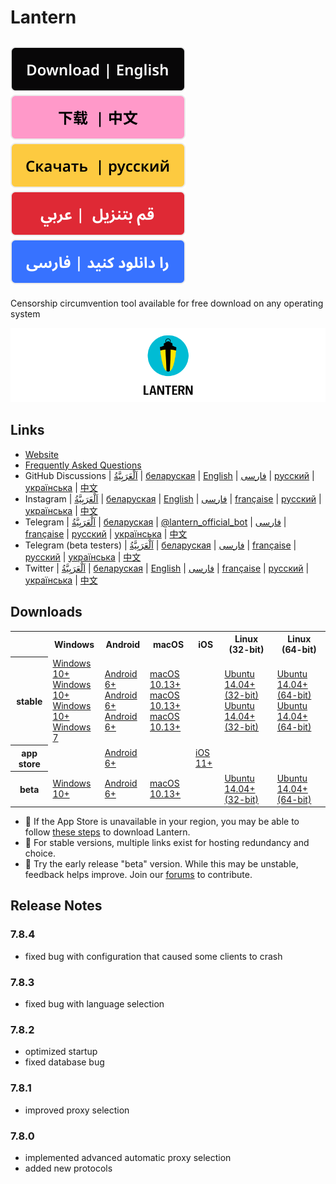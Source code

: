# Lantern
[![en](resources/English.svg)](README.md)
[![zh](resources/Chinese.svg)](README.zh.md)
[![ru](resources/Russian.svg)](README.ru.md)
[![ar](resources/Arabic.svg)](README.ar.md)
[![fa](resources/Farsi.svg)](README.fa.md)
---
Censorship circumvention tool available for free download on any operating system

![cover page](resources/cover_page.png)

## Links
- [Website](https://lantern.io)
- [Frequently Asked Questions](https://lantern.io/faq)
- GitHub Discussions | [اَلْعَرَبِيَّةُ](https://github.com/getlantern/lantern-forum-uae/discussions) | [беларуская](https://github.com/getlantern/lantern-forum-belarus) | [English](https://github.com/getlantern/lantern-forum-en/discussions) | [فارسی](https://github.com/getlantern/lantern-forum-fa/discussions) | [русский](https://github.com/getlantern/lantern-forum-ru/discussions) | [українська](https://github.com/getlantern/lantern-forum-ukraine/discussions) | [中文](https://github.com/getlantern/lantern-forum-cn/discussions)
- Instagram | [اَلْعَرَبِيَّةُ](https://www.instagram.com/lanternio_uae/) | [беларуская](https://www.instagram.com/getlantern_belarus/) | [English](https://www.instagram.com/getlantern/) | [فارسی](https://www.instagram.com/getlantern_fa/) | [française](https://www.instagram.com/lanternio_guinea/) | [русский](https://www.instagram.com/lantern.io_ru) | [українська](https://www.instagram.com/getlantern_ua/) | [中文](https://www.instagram.com/lanternio_ch/)
- Telegram | [اَلْعَرَبِيَّةُ](https://t.me/lantern_uae) | [беларуская](https://t.me/lantern_belarus) | [@lantern_official_bot](https://t.me/lantern_official_bot) | [فارسی](https://t.me/LanternFarsi) | [française](https://t.me/LanternGuinea) | [русский](https://t.me/lantern_russia) | [українська](https://t.me/lanternukraine) | [中文](https://t.me/lantern_china)
- Telegram (beta testers) | [اَلْعَرَبِيَّةُ](https://t.me/&#43;cUgbK1eqrrE0MDQx) | [беларуская](https://t.me/&#43;bRTww4oDsrsxY2Mx) | [فارسی](https://t.me/lanternbetaIR) | [française](https://t.me/&#43;_G9WGtSTXvs3ZDQx) | [русский](https://t.me/&#43;pLVA7H6MU_Y2N2Vi) | [українська](https://t.me/&#43;c_K4oFhv7NMzZjlh) | [中文](https://t.me/&#43;n3SfwL0Ho7w1ODgz)
- Twitter | [اَلْعَرَبِيَّةُ](https://twitter.com/getlantern_UAE) | [беларуская](https://twitter.com/LanternBelarus) | [English](https://twitter.com/getlantern) | [فارسی](https://twitter.com/getlantern_fa) | [française](https://twitter.com/getlantern_gu) | [русский](https://twitter.com/Lantern_Russia) | [українська](https://twitter.com/LanternUA) | [中文](https://twitter.com/getlantern_CN)

## Downloads
<table>
    <tr>
        <th></th>
        <th>Windows</th>
        <th>Android</th>
        <th>macOS</th>
        <th>iOS</th>
        <th>Linux (32-bit)</th>
        <th>Linux (64-bit)</th>
    </tr>
    <tr>
        <th>stable</th>
        <td>
            <a href="https://gitlab.com/getlantern/lantern-binaries-mirror/-/raw/master/lantern-installer.exe">Windows 10&#43;</a> <br> 
            <a href="https://github.com/getlantern/lantern-binaries/raw/main/lantern-installer.exe">Windows 10&#43;</a> <br>
            <a href="https://s3.amazonaws.com/lantern/lantern-installer.exe">Windows 10&#43;</a> <br>
            <a href="https://github.com/getlantern/lantern-binaries/raw/main/lantern-installer-win7.exe">Windows 7</a>    
        </td>
        <td>
            <a href="https://gitlab.com/getlantern/lantern-binaries-mirror/-/raw/master/lantern-installer.apk">Android 6&#43;</a> <br>
            <a href="https://s3.amazonaws.com/lantern/lantern-installer.apk">Android 6&#43;</a> <br>
            <a href="https://github.com/getlantern/lantern-binaries/raw/main/lantern-installer.apk">Android 6&#43;</a>
        </td>
        <td>
            <a href="https://gitlab.com/getlantern/lantern-binaries-mirror/-/raw/master/lantern-installer.dmg">macOS 10.13&#43;</a> <br>
            <a href="https://github.com/getlantern/lantern-binaries/raw/main/lantern-installer.dmg">macOS 10.13&#43;</a> <br>
            <a href="https://s3.amazonaws.com/lantern/lantern-installer.dmg">macOS 10.13&#43;</a>
        </td>
        <td></td>
        <td>
            <a href="https://github.com/getlantern/lantern-binaries/raw/main/lantern-installer-32-bit.deb">Ubuntu 14.04&#43; (32-bit)</a> <br>
            <a href="https://s3.amazonaws.com/lantern/lantern-installer-32-bit.deb">Ubuntu 14.04&#43; (32-bit)</a>
        </td>
        <td>
            <a href="https://github.com/getlantern/lantern-binaries/raw/main/lantern-installer-64-bit.deb">Ubuntu 14.04&#43; (64-bit)</a> <br>
            <a href="https://s3.amazonaws.com/lantern/lantern-installer-64-bit.deb">Ubuntu 14.04&#43; (64-bit)</a>
        </td>
    </tr>
    <tr>
        <th>app store</th>
        <td></td>
        <td>
            <a href="https://play.google.com/store/apps/details?id=org.getlantern.lantern">Android 6&#43;</a>
        </td>
        <td></td>
        <td>
            <a href="https://apps.apple.com/app/id1457872372?l">iOS 11&#43;</a>
        </td>
        <td></td>
        <td></td>
    </tr>
    <tr>
        <th>beta</th>
        <td>
            <a href="https://github.com/getlantern/lantern-binaries/raw/main/lantern-installer-preview.exe">Windows 10&#43;</a>
        </td>
        <td>
            <a href="https://github.com/getlantern/lantern-binaries/raw/main/lantern-installer-preview.apk">Android 6&#43;</a>
        </td>
        <td>
            <a href="https://github.com/getlantern/lantern-binaries/raw/main/lantern-installer-preview.dmg">macOS 10.13&#43;</a>
        </td>
        <td></td>
        <td>
            <a href="https://github.com/getlantern/lantern-binaries/raw/main/lantern-installer-preview-32-bit.deb">Ubuntu 14.04&#43; (32-bit)</a>
        </td>
        <td>
            <a href="https://github.com/getlantern/lantern-binaries/raw/main/lantern-installer-preview-64-bit.deb">Ubuntu 14.04&#43; (64-bit)</a>
        </td>
    </tr>
</table>

- 📱 If the App Store is unavailable in your region, you may be able to follow [these steps](https://lantern.io/faq#use-2) to download Lantern.
- 🔗 For stable versions, multiple links exist for hosting redundancy and choice.
- 🚀 Try the early release &#34;beta&#34; version. While this may be unstable, feedback helps improve. Join our [forums](#links) to contribute.

## Release Notes
### 7.8.4
- fixed bug with configuration that caused some clients to crash
### 7.8.3
- fixed bug with language selection
### 7.8.2
- optimized startup
- fixed database bug
### 7.8.1
- improved proxy selection
### 7.8.0
- implemented advanced automatic proxy selection
- added new protocols

